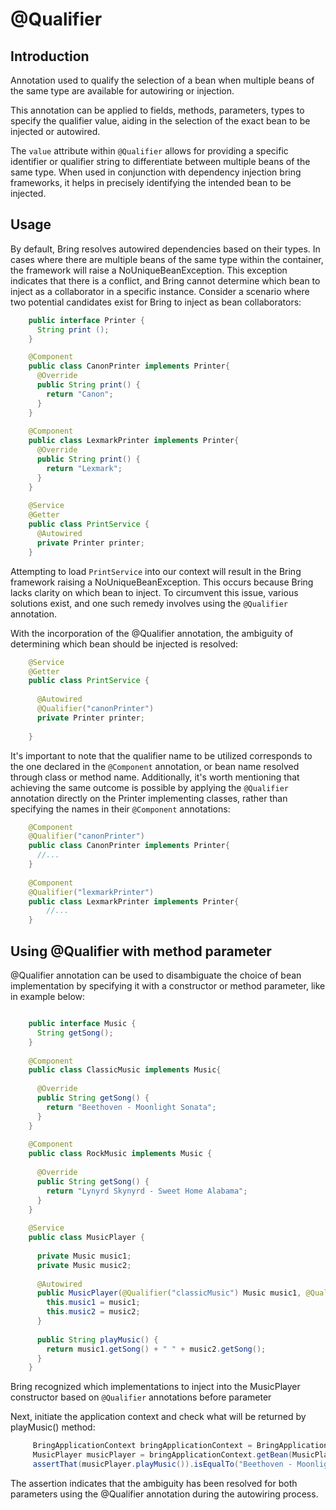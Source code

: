 # @Qualifier

## Introduction


Annotation used to qualify the selection of a bean when multiple beans of the same type
are available for autowiring or injection.

This annotation can be applied to fields, methods, parameters, types
to specify the qualifier value, aiding in the selection of the exact bean to be injected or autowired.

The `value` attribute within `@Qualifier` allows for providing a specific identifier 
or qualifier string to differentiate between multiple beans of the same type. When used in conjunction
with dependency injection bring frameworks, it helps in precisely identifying the intended bean to be injected.

## Usage

By default, Bring resolves autowired dependencies based on their types.
In cases where there are multiple beans of the same type within the container, 
the framework will raise a NoUniqueBeanException. 
This exception indicates that there is a conflict, and Bring cannot determine which bean to inject 
as a collaborator in a specific instance.
Consider a scenario where two potential candidates exist for Bring to inject as bean collaborators:

```java
    public interface Printer {
      String print ();
    }

    @Component
    public class CanonPrinter implements Printer{
      @Override
      public String print() {
        return "Canon";
      }
    }
    
    @Component
    public class LexmarkPrinter implements Printer{
      @Override
      public String print() {
        return "Lexmark";
      }
    }
    
    @Service
    @Getter
    public class PrintService {
      @Autowired
      private Printer printer;
    }


   ```

Attempting to load `PrintService` into our context will result in the Bring framework raising a NoUniqueBeanException. 
This occurs because Bring lacks clarity on which bean to inject. 
To circumvent this issue, various solutions exist, and one such remedy involves 
using the `@Qualifier` annotation.

With the incorporation of the @Qualifier annotation, the ambiguity of determining which bean 
should be injected is resolved:

```java
    @Service
    @Getter
    public class PrintService {
    
      @Autowired
      @Qualifier("canonPrinter")
      private Printer printer;
    
    }
   ```

It's important to note that the qualifier name to be utilized corresponds to the one declared 
in the `@Component` annotation, or bean name resolved through class or method name.
Additionally, it's worth mentioning that achieving the same outcome is possible by applying 
the `@Qualifier` annotation directly on the Printer implementing classes, rather than 
specifying the names in their `@Component` annotations:

```java
    @Component
    @Qualifier("canonPrinter")
    public class CanonPrinter implements Printer{
      //...
    }
    
    @Component
    @Qualifier("lexmarkPrinter")
    public class LexmarkPrinter implements Printer{
        //...
    }

   ```

## Using @Qualifier with method parameter

@Qualifier annotation can be used to disambiguate the choice of bean implementation 
by specifying it with a constructor or method parameter, like in example below:

```java

    public interface Music {
      String getSong();
    }
    
    @Component
    public class ClassicMusic implements Music{
    
      @Override
      public String getSong() {
        return "Beethoven - Moonlight Sonata";
      }
    }
    
    @Component
    public class RockMusic implements Music {
    
      @Override
      public String getSong() {
        return "Lynyrd Skynyrd - Sweet Home Alabama";
      }
    }
    
    @Service
    public class MusicPlayer {
    
      private Music music1;
      private Music music2;
    
      @Autowired
      public MusicPlayer(@Qualifier("classicMusic") Music music1, @Qualifier("rockMusic")Music music2) {
        this.music1 = music1;
        this.music2 = music2;
      }
    
      public String playMusic() {
        return music1.getSong() + " " + music2.getSong();
      }
    }

   ```
Bring recognized which implementations to inject into the MusicPlayer constructor based on 
`@Qualifier` annotations before parameter

Next, initiate the application context and check what will be returned by playMusic() method:

```java
     BringApplicationContext bringApplicationContext = BringApplication.run(Config.class");
     MusicPlayer musicPlayer = bringApplicationContext.getBean(MusicPlayer.class);
     assertThat(musicPlayer.playMusic()).isEqualTo("Beethoven - Moonlight Sonata Lynyrd Skynyrd - Sweet Home Alabama");

   ```
The assertion indicates that the ambiguity has been resolved for both parameters using the @Qualifier 
annotation during the autowiring process.



